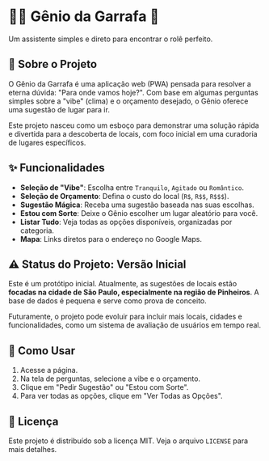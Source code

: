# 🧞‍♂️ Gênio da Garrafa 🔮

Um assistente simples e direto para encontrar o rolê perfeito.

## 🎯 Sobre o Projeto

O Gênio da Garrafa é uma aplicação web (PWA) pensada para resolver a eterna dúvida: "Para onde vamos hoje?". Com base em algumas perguntas simples sobre a "vibe" (clima) e o orçamento desejado, o Gênio oferece uma sugestão de lugar para ir.

Este projeto nasceu como um esboço para demonstrar uma solução rápida e divertida para a descoberta de locais, com foco inicial em uma curadoria de lugares específicos.

## ✨ Funcionalidades

*   **Seleção de "Vibe"**: Escolha entre `Tranquilo`, `Agitado` ou `Romântico`.
*   **Seleção de Orçamento**: Defina o custo do local (`R$`, `R$$`, `R$$$`).
*   **Sugestão Mágica**: Receba uma sugestão baseada nas suas escolhas.
*   **Estou com Sorte**: Deixe o Gênio escolher um lugar aleatório para você.
*   **Listar Tudo**: Veja todas as opções disponíveis, organizadas por categoria.
*   **Mapa**: Links diretos para o endereço no Google Maps.

## ⚠️ Status do Projeto: Versão Inicial

Este é um protótipo inicial. Atualmente, as sugestões de locais estão **focadas na cidade de São Paulo, especialmente na região de Pinheiros**. A base de dados é pequena e serve como prova de conceito.

Futuramente, o projeto pode evoluir para incluir mais locais, cidades e funcionalidades, como um sistema de avaliação de usuários em tempo real.

## 🔧 Como Usar

1.  Acesse a página.
2.  Na tela de perguntas, selecione a vibe e o orçamento.
3.  Clique em "Pedir Sugestão" ou "Estou com Sorte".
4.  Para ver todas as opções, clique em "Ver Todas as Opções".

## 📜 Licença

Este projeto é distribuído sob a licença MIT. Veja o arquivo `LICENSE` para mais detalhes.
